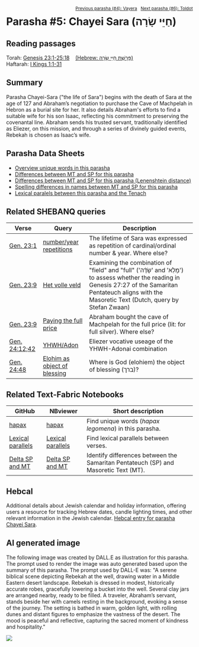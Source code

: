 
<span style="float: right;"><sup><a href="../04%20-%20Vayera">Previous parasha (#4): Vayera</a> &nbsp;&nbsp;<a href="../06%20-%20Toldot">Next parasha (#6): Toldot</a></sup></span>
# Parasha&nbsp;#5: Chayei Sara (שָׂרָה‎ חַיֵּי) <a name="start"></a>

## Reading passages

Torah: <a href="https://www.stepbible.org/?q=version=NASB2020|reference=Gen.23:1-25:18&options=HNVUG" target="_blank">Genesis 23:1-25:18</a>
  &nbsp;&nbsp; <a href="https://tikkun.io/#/p/chayei-sara" target="_blank">(Hebrew: שָׂרָה‎ פָּרָשַׁת חַיֵּי)</a><br>
Haftarah:  <a href="https://www.stepbible.org/?q=version=NASB2020|reference=1Kgs.1:1-31&options=HNVUG" target="_blank">I Kings 1:1-31</a>

## Summary

Parasha Chayei-Sara ("the life of Sara") begins with the death of Sara at the age of 127 and Abraham’s negotiation to purchase the Cave of Machpelah in Hebron as a burial site for her. It also details Abraham's efforts to find a suitable wife for his son Isaac, reflecting his commitment to preserving the covenantal line. Abraham sends his trusted servant, traditionally identified as Eliezer, on this mission, and through a series of divinely guided events, Rebekah is chosen as Isaac’s wife.

## Parasha Data Sheets

<ul><li><a href="https://tonyjurg.github.io/Parashot/WeeklyParasha/05%20-%20Chayei%20Sara/hapax_legomena(Chayei_Sarah).html" target="_blank">Overview unique words in this parasha</a>
</li><li><a href="https://tonyjurg.github.io/Parashot/WeeklyParasha/05%20-%20Chayei%20Sara/differences_MT_SP(Chayei_Sarah).html" target="_blank">Differences between MT and SP for this parasha</a>
</li><li><a href="https://tonyjurg.github.io/Parashot/WeeklyParasha/05%20-%20Chayei%20Sara/levenshtein_differences_MT_SP(Chayei_Sarah).html" target="_blank">Differences between MT and SP for this parasha (Lenenshtein distance)</a>
</li><li><a href="https://tonyjurg.github.io/Parashot/WeeklyParasha/05%20-%20Chayei%20Sara/spelling_differences_SP_MT(Chayei_Sarah).html" target="_blank">Spelling differences in names between MT and SP for this parasha</a>
</li><li><a href="https://tonyjurg.github.io/Parashot/WeeklyParasha/05%20-%20Chayei%20Sara/lexical_parallels(Chayei_Sarah).html" target="_blank">Lexical paralels between this parasha and the Tenach</a>
</li></ul>

## Related SHEBANQ queries

Verse | Query | Description
--- | --- | ---
<a href="https://www.stepbible.org/?q=version=NASB2020\|reference=Gen.23:1&options=HNVUG" target="_blank">Gen. 23:1</a>| <a href="https://shebanq.ancient-data.org/hebrew/text?iid=6784&version=2021&page=1&mr=r&qw=q" target="_blank">number/year repetitions</a> | The lifetime of Sara was expressed as repetition of cardinal/ordinal number & year. Where else?
<a href="https://www.stepbible.org/?q=version=NASB2020\|reference=Gen.23:9&options=HNVUG" target="_blank">Gen. 23:9</a> | <a href="https://shebanq.ancient-data.org/hebrew/text?iid=5784&version=2021&page=1&mr=r&qw=q" target="_blank">Het volle veld</a> | Examining the combination of "field" and "full" ('שָׂדֶ֔ה' and 'מָלֵא') to assess whether the reading in Genesis 27:27 of the Samaritan Pentateuch aligns with the Masoretic Text (Dutch, query by Stefan Zwaan) 
<a href="https://www.stepbible.org/?q=version=NASB2020\|reference=Gen.23:9&options=HNVUG" target="_blank">Gen. 23:9</a> | <a href="https://shebanq.ancient-data.org/hebrew/text?iid=6785&version=2021&page=1&mr=r&qw=q" target="_blank">Paying the full price</a> | Abraham bought the cave of Machpelah for the full price (lit: for full silver). Where else?
<a href="https://www.stepbible.org/?q=version=NASB2020\|reference=Gen.24:12;42&options=HNVUG" target="_blank">Gen. 24:12;42</a> | <a href="https://shebanq.ancient-data.org/hebrew/text?iid=6790&version=2021&page=1&mr=r&qw=q" target="_blank">YHWH/Adon</a> | Eliezer vocative useage of the YHWH-Adonai combination
<a href="https://www.stepbible.org/?q=version=NASB2020\|reference=Gen.24:48&options=HNVUG" target="_blank">Gen. 24:48</a> | <a href="https://shebanq.ancient-data.org/hebrew/text?iid=5542&version=2021&page=1&mr=r&qw=q" target="_blank">Elohim as object of blessing</a> | Where is God (elohiem) the object of blessing (ברך)?

## Related Text-Fabric Notebooks

GitHub | NBviewer | Short description
---|---|---
[hapax](hapax.ipynb) | <a href="https://nbviewer.org/github/tonyjurg/Parashot/blob/main/WeeklyParasha/05%20-%20Chayei%20Sara/hapax.ipynb" target="_blank">hapax</a>| Find unique words (*hapax legomena*) in this parasha.
[Lexical parallels](lexical_parallels.ipynb) | <a href="https://nbviewer.org/github/tonyjurg/Parashot/blob/main/WeeklyParasha/05%20-%20Chayei%20Sara/lexical_parallels.ipynb" target="_blank">Lexical parallels</a>| Find lexical parallels between verses.
[Delta SP and MT](delta_mt_and_sp.ipynb) | <a href="https://nbviewer.org/github/tonyjurg/Parashot/blob/main/WeeklyParasha/05%20-%20Chayei%20Sara/delta_mt_and_sp.ipynb" target="_blank">Delta SP and MT</a>| Identify differences between the Samaritan Pentateuch (SP) and Masoretic Text (MT).

## Hebcal

Additional details about Jewish calendar and holiday information, offering users a resource for tracking Hebrew dates, candle lighting times, and other relevant information in the Jewish calendar. <a href="https://www.hebcal.com/sedrot/Chayei-Sara" target="_blank">Hebcal entry for parasha Chayei Sara</a>.

## AI generated image

The following image was created by DALL.E as illustration for this parasha. The prompt used to render the image was auto generated based upon the summary of this parasha. The prompt used by DALL-E was: "A serene biblical scene depicting Rebekah at the well, drawing water in a Middle Eastern desert landscape. Rebekah is dressed in modest, historically accurate robes, gracefully lowering a bucket into the well. Several clay jars are arranged nearby, ready to be filled. A traveler, Abraham’s servant, stands beside her with camels resting in the background, evoking a sense of the journey. The setting is bathed in warm, golden light, with rolling dunes and distant figures to emphasize the vastness of the desert. The mood is peaceful and reflective, capturing the sacred moment of kindness and hospitality."

<img src="Rebekah_at_the_well_DALL·E.jpg">


